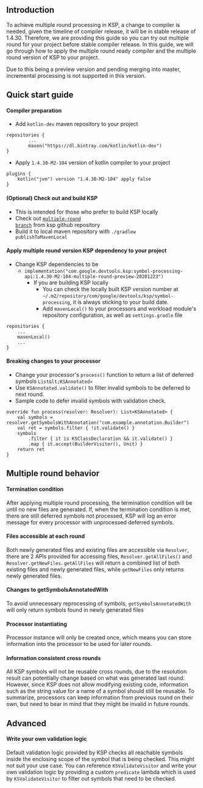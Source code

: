 ## Introduction

To achieve multiple round processing in KSP, a change to compiler is needed, given the timeline of compiler release, it will be in stable release of 1.4.30. Therefore, we are providing this guide so you can try out multiple round for your project before stable compiler release. In this guide, we will go through how to apply the multiple round ready compiler and the multiple round version of KSP to your project.

Due to this being a preview version and pending merging into master, incremental processing is not supported in this version.


## Quick start guide


#### Compiler preparation



*   Add `kotlin-dev` maven repository to your project

```
repositories {
        ...
        maven("https://dl.bintray.com/kotlin/kotlin-dev")
}
```


*   Apply `1.4.30-M2-104` version of kotlin compiler to your project

```
plugins {
    kotlin("jvm") version "1.4.30-M2-104" apply false
}
```




#### (Optional) Check out and build KSP 



*   This is intended for those who prefer to build KSP locally
*   Check out <code>[multiple-round branch](https://github.com/google/ksp/tree/multi-round)</code> from ksp github repository
*   Build it to local maven repository with <code>./gradlew publishToMavenLocal</code>


#### Apply multiple round version KSP dependency to your project



*   Change KSP dependencies to be
    *   `implementation("com.google.devtools.ksp:symbol-processing-api:1.4.30-M2-104-multiple-round-preview-20201223")`
        *  If you are building KSP locally 
            *   You can check the locally built KSP version number at `~/.m2/repository/com/google/devtools/ksp/symbol-processing`, it is always sticking to your build date.
            *   Add `mavenLocal()` to your processors and workload module's repository configuration, as well as `settings.gradle` file

```
repositories {
    ...
    mavenLocal()
    ...
}
```




#### Breaking changes to your processor



*   Change your processor's `process()` function to return a list of deferred symbols `List&lt;KSAnnotated>`
*   Use `KSAnnotated.validate()` to filter invalid symbols to be deferred to next round.
*   Sample code to defer invalid symbols with validation check.

```
override fun process(resolver: Resolver): List<KSAnnotated> {
    val symbols = resolver.getSymbolsWithAnnotation("com.example.annotation.Builder")
    val ret = symbols.filter { !it.validate() }
    symbols
        .filter { it is KSClassDeclaration && it.validate() }
        .map { it.accept(BuilderVisitor(), Unit) }
    return ret
}
```




## Multiple round behavior


#### Termination condition

After applying multiple round processing, the termination condition will be until no new files are generated. If, when the termination condition is met, there are still deferred symbols not processed, KSP will log an error message for every processor with unprocessed deferred symbols.


#### Files accessible at each round

Both newly generated files and existing files are accessible via `Resolver`, there are 2 APIs provided for accessing files, `Resolver.getAllFiles()` and `Resolver.getNewFiles`. `getAllFiles` will return a combined list of both existing files and newly generated files, while `getNewFiles` only returns newly generated files.


#### Changes to getSymbolsAnnotatedWith

To avoid unnecessary reprocessing of symbols, `getSymbolsAnnotatedWith` will only return symbols found in newly generated files


#### Processor instantiating

Processor instance will only be created once, which means you can store information into the processor to be used for later rounds.


#### Information consistent cross rounds

All KSP symbols will not be reusable cross rounds, due to the resolution result can potentially change based on what was generated last round. However, since KSP does not allow modifying existing code, information such as the string value for a name of a symbol should still be reusable. To summarize, processors can keep information from previous round on their own, but need to bear in mind that they might be invalid in future rounds.


## Advanced


#### Write your own validation logic

Default validation logic provided by KSP checks all reachable symbols inside the enclosing scope of the symbol that is being checked. This might not suit your use case. You can reference `KSValidateVisitor` and write your own validation logic by providing a custom `predicate` lambda which is used by `KSValidateVisitor` to filter out symbols that need to be checked.

